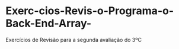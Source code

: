 # Exerc-cios-Revis-o-Programa-o-Back-End-Array-
Exercícios de Revisão para a segunda avaliação do 3ºC
